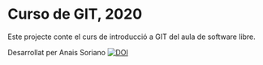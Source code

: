 # Curso de GIT, 2020

Este projecte conte el curs de introducció a GIT del aula de software libre.

Desarrollat per Anais Soriano
[![DOI](https://zenodo.org/badge/752639921.svg)](https://zenodo.org/doi/10.5281/zenodo.10615612)

